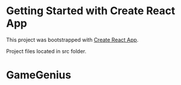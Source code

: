 # Getting Started with Create React App

This project was bootstrapped with [Create React App](https://github.com/facebook/create-react-app).

Project files located in src folder. 

# GameGenius
